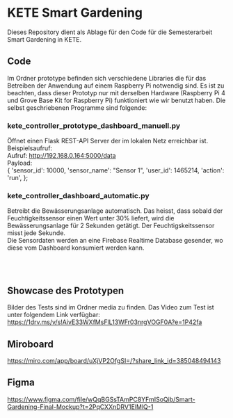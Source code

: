 # KETE Smart Gardening

Dieses Repository dient als Ablage für den Code für die Semesterarbeit Smart Gardening in KETE. 

## Code
Im Ordner prototype befinden sich verschiedene Libraries die für das Betreiben der Anwendung auf einem Raspberry Pi notwendig sind.
Es ist zu beachten, dass dieser Prototyp nur mit derselben Hardware (Raspberry Pi 4 und Grove Base Kit for Raspberry Pi) funktioniert wie wir benutzt haben.
Die selbst geschriebenen Programme sind folgende:

### kete_controller_prototype_dashboard_manuell.py
Öffnet einen Flask REST-API Server der im lokalen Netz erreichbar ist. <br>
Beispielsaufruf: <br>
Aufruf: http://192.168.0.164:5000/data <br>
Payload: <br>
{
  'sensor_id': 10000,
  'sensor_name': "Sensor 1",
  'user_id': 1465214,
  'action': 'run',
};

### kete_controller_dashboard_automatic.py
Betreibt die Bewässerungsanlage automatisch. Das heisst, dass sobald der Feuchtigkeitssensor einen Wert unter 30% liefert, wird die Bewässerungsanlage für 2 Sekunden getätigt. Der Feuchtigskeitssensor misst jede Sekunde. <br>
Die Sensordaten werden an eine Firebase Realtime Database gesender, wo diese vom Dashboard konsumiert werden kann.

<br><br>



## Showcase des Prototypen
Bilder des Tests sind im Ordner media zu finden.
Das Video zum Test ist unter folgendem Link verfügbar: https://1drv.ms/v/s!AivE33WXfMsFlL13WFr03nrgVOGF0A?e=1P42fa

## Miroboard
https://miro.com/app/board/uXjVP2OfgSI=/?share_link_id=385048494143

## Figma
https://www.figma.com/file/wQqBGSsTAmPC8YFmISoQib/Smart-Gardening-Final-Mockup?t=2PqCXXnDRV1ElMlQ-1
